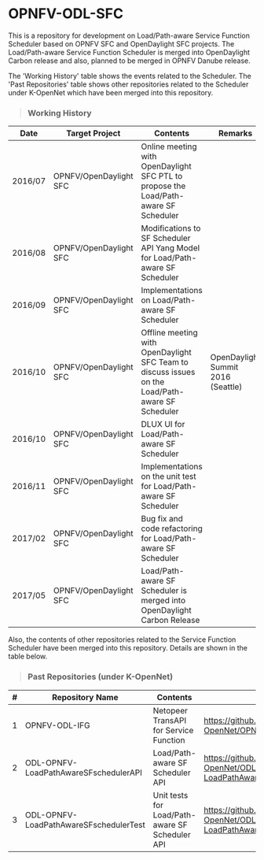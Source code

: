 # OPNFV-ODL-SFC
This is a repository for development on Load/Path-aware Service Function Scheduler based on OPNFV SFC and OpenDaylight SFC projects. 
The Load/Path-aware Service Function Scheduler is merged into OpenDaylight Carbon release and also, planned to be merged in OPNFV Danube release. 

The 'Working History' table shows the events related to the Scheduler.
The 'Past Repositories' table shows other repositories related to the Scheduler under K-OpenNet which have been merged into this repository.

> ### Working History
| Date    | Target Project         | Contents                                                                                         | Remarks                            |
|---------|------------------------|--------------------------------------------------------------------------------------------------|------------------------------------|
| 2016/07 | OPNFV/OpenDaylight SFC | Online meeting with OpenDaylight SFC PTL to propose the Load/Path-aware SF Scheduler             |                                    |
| 2016/08 | OPNFV/OpenDaylight SFC | Modifications to SF Scheduler API Yang Model for Load/Path-aware SF Scheduler                    |                                    |
| 2016/09 | OPNFV/OpenDaylight SFC | Implementations on Load/Path-aware SF Scheduler                                                  |                                    |
| 2016/10 | OPNFV/OpenDaylight SFC | Offline meeting with OpenDaylight SFC Team to discuss issues on the Load/Path-aware SF Scheduler | OpenDaylight Summit 2016 (Seattle) |
| 2016/10 | OPNFV/OpenDaylight SFC | DLUX UI for Load/Path-aware SF Scheduler                                                         |                                    |
| 2016/11 | OPNFV/OpenDaylight SFC | Implementations on the unit test for Load/Path-aware SF Scheduler                                |                                    |
| 2017/02 | OPNFV/OpenDaylight SFC | Bug fix and code refactoring for Load/Path-aware SF Scheduler                                    |                                    |
| 2017/05 | OPNFV/OpenDaylight SFC | Load/Path-aware SF Scheduler is merged into OpenDaylight Carbon Release                          |                                    |

Also, the contents of other repositories related to the Service Function Scheduler have been merged into this repository. Details are shown in the table below.

> ### Past Repositories (under K-OpenNet)

| # | Repository Name      | Contents                                        | URl                                                                 |
|---|----------------------------------------|-------------------------------------------------|---------------------------------------------------------------------|
| 1 | OPNFV-ODL-IFG                          | Netopeer TransAPI for Service Function          | https://github.com/K-OpenNet/OPNFV-ODL-IFG                          |
| 2 | ODL-OPNFV-LoadPathAwareSFschedulerAPI  | Load/Path-aware SF Scheduler API                | https://github.com/K-OpenNet/ODL-OPNFV-LoadPathAwareSFschedulerAPI  |
| 3 | ODL-OPNFV-LoadPathAwareSFschedulerTest | Unit tests for Load/Path-aware SF Scheduler API | https://github.com/K-OpenNet/ODL-OPNFV-LoadPathAwareSFschedulerTest |
